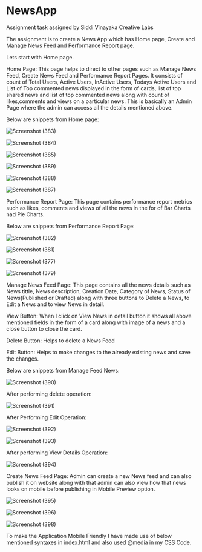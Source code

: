 # NewsApp

Assignment  task assigned by Siddi Vinayaka Creative Labs

The assignment is to create a News App which has Home page, Create and Manage News Feed and Performance Report page. 

Lets start with Home page.

Home Page:
This page helps to direct to other pages such as Manage News Feed, Create News Feed and Performance Report Pages. It consists of count of Total Users, Active Users, InActive Users, Todays Active Users and List of Top commented news displayed in the form of cards, list of top shared news and list of top commented news along with count of likes,comments and views on a particular news.
This is basically an Admin Page where the admin can access all the details mentioned above.

Below are snippets from Home page:

![Screenshot (383)](https://github.com/MayanaHebakhanam/NewsApp/assets/76441726/de2b1486-a4f8-4e73-a8ee-e853608b0d80)

![Screenshot (384)](https://github.com/MayanaHebakhanam/NewsApp/assets/76441726/4e5f88d9-703d-44a3-98c9-ccb6b9b9b8d8)

![Screenshot (385)](https://github.com/MayanaHebakhanam/NewsApp/assets/76441726/eea60035-6ec3-49b4-9d51-d220f1d75837)

![Screenshot (389)](https://github.com/MayanaHebakhanam/NewsApp/assets/76441726/46b5987e-70d8-430e-907d-67acb868b367)

![Screenshot (388)](https://github.com/MayanaHebakhanam/NewsApp/assets/76441726/e1d9bf3b-4813-4333-8ea9-e859ee406c7e)

![Screenshot (387)](https://github.com/MayanaHebakhanam/NewsApp/assets/76441726/e086f573-eaaa-4215-85d6-155dce56b43a)




Performance Report Page:
This page contains performance report metrics such as likes, comments and views of all the news in the for of Bar Charts nad Pie Charts.

Below are snippets from Performance Report Page:

![Screenshot (382)](https://github.com/MayanaHebakhanam/NewsApp/assets/76441726/c889ff55-352c-4950-ba3a-3be3ac2a8aea)

![Screenshot (381)](https://github.com/MayanaHebakhanam/NewsApp/assets/76441726/a78b2ede-cbd8-4567-b872-aad4d5a37c49)

![Screenshot (377)](https://github.com/MayanaHebakhanam/NewsApp/assets/76441726/823c6cec-f17e-48ba-bbd8-3d79bb2a540c)

![Screenshot (379)](https://github.com/MayanaHebakhanam/NewsApp/assets/76441726/d5ebf22d-5422-492f-a147-5ec7ac116bf0)

Manage News Feed Page:
This page contains all the news details such as News tittle, News description, Creation Date, Category of News, Status of News(Published or Drafted) along with three buttons to Delete a News, to Edit a News and to view News in detail.

View Button:
When I click on View News in detail button it shows all above mentioned fields in the form of a card along with image of a news and a close button to close the card. 

Delete Button:
Helps to delete a News Feed

Edit Button:
Helps to make changes to the already existing news and save the changes.

Below are snippets from Manage Feed News:

![Screenshot (390)](https://github.com/MayanaHebakhanam/NewsApp/assets/76441726/0edf1194-d57f-42a7-8b2b-f62d304e2d43)

After performing delete operation:

![Screenshot (391)](https://github.com/MayanaHebakhanam/NewsApp/assets/76441726/68868161-d96f-4787-a338-c642f59fd9b1)

After Performing Edit Operation:

![Screenshot (392)](https://github.com/MayanaHebakhanam/NewsApp/assets/76441726/9930151e-048b-446b-8b31-2d92799e36c9)

![Screenshot (393)](https://github.com/MayanaHebakhanam/NewsApp/assets/76441726/40440efb-d411-4794-b87d-43fb1ca36fb3)

After performing View Details Operation:

![Screenshot (394)](https://github.com/MayanaHebakhanam/NewsApp/assets/76441726/ceb560cb-91b0-4a09-a9ee-c0cdc4330d41)

Create News Feed Page:
Admin can create a new News feed and can also publish it on website along with that admin can also view how that news looks on mobile before publishing in Mobile Preview option.

![Screenshot (395)](https://github.com/MayanaHebakhanam/NewsApp/assets/76441726/5ded34c1-016e-4356-9ca2-d37e0e149f85)

![Screenshot (396)](https://github.com/MayanaHebakhanam/NewsApp/assets/76441726/39cef39c-0b99-4599-8f41-b010befd8f45)

![Screenshot (398)](https://github.com/MayanaHebakhanam/NewsApp/assets/76441726/5a11e113-d8dd-4c92-a3b8-572aa39c77b7)

To make the Application Mobile Friendly I have made use of below mentioned syntaxes in index.html   <meta 
   name="viewport" content="width=device-width, initial-scale=1.0">
 and also used @media in my CSS Code.

























